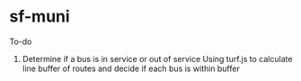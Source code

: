 # sf-muni

To-do
1. Determine if a bus is in service or out of service
   Using turf.js to calculate line buffer of routes and decide if each bus is within buffer
